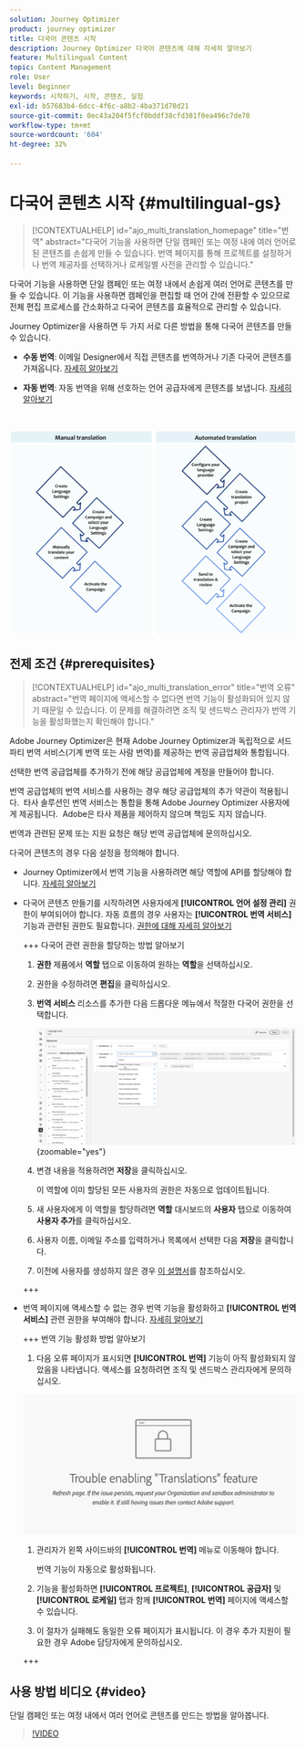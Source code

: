 ```yaml
---
solution: Journey Optimizer
product: journey optimizer
title: 다국어 콘텐츠 시작
description: Journey Optimizer 다국어 콘텐츠에 대해 자세히 알아보기
feature: Multilingual Content
topic: Content Management
role: User
level: Beginner
keywords: 시작하기, 시작, 콘텐츠, 실험
exl-id: b57683b4-6dcc-4f6c-a8b2-4ba371d78d21
source-git-commit: 0ec43a204f5fcf0bddf38cfd381f0ea496c7de70
workflow-type: tm+mt
source-wordcount: '604'
ht-degree: 32%

---
```


# 다국어 콘텐츠 시작 {#multilingual-gs}

>[!CONTEXTUALHELP]
>id="ajo_multi_translation_homepage"
>title="번역"
>abstract="다국어 기능을 사용하면 단일 캠페인 또는 여정 내에 여러 언어로 된 콘텐츠를 손쉽게 만들 수 있습니다. 번역 페이지를 통해 프로젝트를 설정하거나 번역 제공자를 선택하거나 로케일별 사전을 관리할 수 있습니다."

다국어 기능을 사용하면 단일 캠페인 또는 여정 내에서 손쉽게 여러 언어로 콘텐츠를 만들 수 있습니다. 이 기능을 사용하면 캠페인을 편집할 때 언어 간에 전환할 수 있으므로 전체 편집 프로세스를 간소화하고 다국어 콘텐츠를 효율적으로 관리할 수 있습니다.

Journey Optimizer을 사용하면 두 가지 서로 다른 방법을 통해 다국어 콘텐츠를 만들 수 있습니다.

* **수동 번역**: 이메일 Designer에서 직접 콘텐츠를 번역하거나 기존 다국어 콘텐츠를 가져옵니다. [자세히 알아보기](multilingual-manual.md)

* **자동 번역**: 자동 번역을 위해 선호하는 언어 공급자에게 콘텐츠를 보냅니다. [자세히 알아보기](multilingual-automated.md)

</br>

![](assets/translation_schema.png)

## 전제 조건 {#prerequisites}

>[!CONTEXTUALHELP]
>id="ajo_multi_translation_error"
>title="번역 오류"
>abstract="번역 페이지에 액세스할 수 없다면 번역 기능이 활성화되어 있지 않기 때문일 수 있습니다. 이 문제를 해결하려면 조직 및 샌드박스 관리자가 번역 기능을 활성화했는지 확인해야 합니다."

Adobe Journey Optimizer은 현재 Adobe Journey Optimizer과 독립적으로 서드파티 번역 서비스(기계 번역 또는 사람 번역)를 제공하는 번역 공급업체와 통합됩니다.

선택한 번역 공급업체를 추가하기 전에 해당 공급업체에 계정을 만들어야 합니다.

번역 공급업체의 번역 서비스를 사용하는 경우 해당 공급업체의 추가 약관이 적용됩니다.  타사 솔루션인 번역 서비스는 통합을 통해 Adobe Journey Optimizer 사용자에게 제공됩니다.  Adobe은 타사 제품을 제어하지 않으며 책임도 지지 않습니다.

번역과 관련된 문제 또는 지원 요청은 해당 번역 공급업체에 문의하십시오.

다국어 콘텐츠의 경우 다음 설정을 정의해야 합니다.

* Journey Optimizer에서 번역 기능을 사용하려면 해당 역할에 API를 할당해야 합니다. [자세히 알아보기](https://experienceleague.adobe.com/en/docs/experience-platform/landing/platform-apis/api-authentication#assign-api-to-a-role)

* 다국어 콘텐츠 만들기를 시작하려면 사용자에게 **[!UICONTROL 언어 설정 관리]** 권한이 부여되어야 합니다. 자동 흐름의 경우 사용자는 **[!UICONTROL 번역 서비스]** 기능과 관련된 권한도 필요합니다. [권한에 대해 자세히 알아보기](../administration/permissions.md)

  +++ 다국어 관련 권한을 할당하는 방법 알아보기

   1. **권한** 제품에서 **역할** 탭으로 이동하여 원하는 **역할**&#x200B;을 선택하십시오.

   1. 권한을 수정하려면 **편집**&#x200B;을 클릭하십시오.

   1. **번역 서비스** 리소스를 추가한 다음 드롭다운 메뉴에서 적절한 다국어 권한을 선택합니다.

      ![](assets/multilingual-permission.png){zoomable="yes"}

   1. 변경 내용을 적용하려면 **저장**&#x200B;을 클릭하십시오.

      이 역할에 이미 할당된 모든 사용자의 권한은 자동으로 업데이트됩니다.

   1. 새 사용자에게 이 역할을 할당하려면 **역할** 대시보드의 **사용자** 탭으로 이동하여 **사용자 추가**&#x200B;를 클릭하십시오.

   1. 사용자 이름, 이메일 주소를 입력하거나 목록에서 선택한 다음 **저장**&#x200B;을 클릭합니다.

   1. 이전에 사용자를 생성하지 않은 경우 [이 설명서](https://experienceleague.adobe.com/ko/docs/experience-platform/access-control/abac/permissions-ui/users)를 참조하십시오.

  +++

* 번역 페이지에 액세스할 수 없는 경우 번역 기능을 활성화하고 **[!UICONTROL 번역 서비스]** 관련 권한을 부여해야 합니다. [자세히 알아보기](../administration/ootb-permissions.md)

  +++ 번역 기능 활성화 방법 알아보기

   1. 다음 오류 페이지가 표시되면 **[!UICONTROL 번역]** 기능이 아직 활성화되지 않았음을 나타냅니다. 액세스를 요청하려면 조직 및 샌드박스 관리자에게 문의하십시오.

  ![](assets/multi-troubleshoot.png)

   1. 관리자가 왼쪽 사이드바의 **[!UICONTROL 번역]** 메뉴로 이동해야 합니다.

      번역 기능이 자동으로 활성화됩니다.

   1. 기능을 활성화하면 **[!UICONTROL 프로젝트]**, **[!UICONTROL 공급자]** 및 **[!UICONTROL 로케일]** 탭과 함께 **[!UICONTROL 번역]** 페이지에 액세스할 수 있습니다.

   1. 이 절차가 실패해도 동일한 오류 페이지가 표시됩니다. 이 경우 추가 지원이 필요한 경우 Adobe 담당자에게 문의하십시오.

  +++

## 사용 방법 비디오 {#video}

단일 캠페인 또는 여정 내에서 여러 언어로 콘텐츠를 만드는 방법을 알아봅니다.

>[!VIDEO](https://video.tv.adobe.com/v/3430921/)
